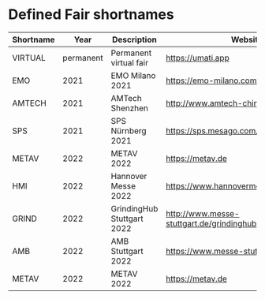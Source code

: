 # Defined Fair shortnames

| Shortname | Year | Description | Website |
| --- | --- | --- | --- |
| VIRTUAL | permanent | Permanent virtual fair | <https://umati.app> |
| EMO | 2021 | EMO Milano 2021 | <https://emo-milano.com/> |
| AMTECH | 2021 | AMTech Shenzhen | <http://www.amtech-china.com/?lang=en> |
| SPS | 2021 | SPS Nürnberg 2021 | <https://sps.mesago.com/nuernberg/de.html> |
| METAV | 2022 | METAV 2022 | <https://metav.de> |
| HMI | 2022 | Hannover Messe 2022 | <https://www.hannovermesse.de/> |
| GRIND | 2022 | GrindingHub Stuttgart 2022 | <http://www.messe-stuttgart.de/grindinghub> |
| AMB | 2022 | AMB Stuttgart 2022 | <https://www.messe-stuttgart.de/amb/> |
| METAV | 2022 | METAV 2022 | <https://metav.de> |
